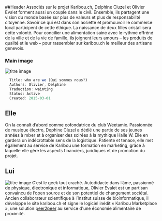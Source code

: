 ##Header
Associés sur le projet Karibou.ch, Delphine Cluzel et Olivier Evalet forment aussi un couple dans le civil. Ensemble, ils partagent une vision du monde basée sur plus de valeurs et plus de responsabilité citoyenne. Savoir ce qui est dans son assiette et promouvoir le commerce local participent de cette éthique. La naissance de deux filles cristallisera cette volonté. Pour concilier une alimentation saine avec le rythme effréné de la ville et de la vie de famille, ils joignent leurs amours – les produits de qualité et le web – pour rassembler sur karibou.ch le meilleur des artisans genevois.

### Main image
![titre image](https://ucarecdn.com/59917c15-79bb-4fa5-8b86-61d147075c60/)


``` javascript
  Title: who are we (Qui sommes nous?)
  Authors: Olivier, Delphine
  Traduction: wainting
  Status: Active
  Created: 2015-03-01
```

## Elle
On la connaît d’abord comme cofondatrice du club Weetamix. Passionnée de musique électro, Dephine Cluzel a dédié une partie de ses jeunes années à mixer et à organiser des soirées à la mythique Halle W. Elle en gardera un indécrottable sens de la logistique. Patiente et tenace, elle met également au service de Karibou une formation en marketing, grâce à laquelle elle gère les aspects financiers, juridiques et de promotion du projet.

## Lui
![titre image](https://ucarecdn.com/e79f59da-1081-4c89-a00f-b2499aaf0afa/)
C’est le geek tout craché. Autodidacte dans l’âme, passionné de physique, électronique et informatique, Olivier Evalet est un partisan convaincu de l’open source et de son potentiel de changement sociétal. Ancien collaborateur scientifique à l’Institut suisse de bioinformatique, il développe le site karibou.ch et signe le logiciel inédit « Karibou Marketplace », une solution [peer2peer](https://fr.wikipedia.org/wiki/Pair_%C3%A0_pair) au service d'une économie alimentaire de proximité.
